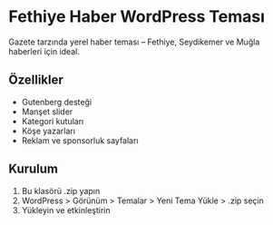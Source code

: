 # Fethiye Haber WordPress Teması

Gazete tarzında yerel haber teması – Fethiye, Seydikemer ve Muğla haberleri için ideal.

## Özellikler
- Gutenberg desteği
- Manşet slider
- Kategori kutuları
- Köşe yazarları
- Reklam ve sponsorluk sayfaları

## Kurulum
1. Bu klasörü .zip yapın
2. WordPress > Görünüm > Temalar > Yeni Tema Yükle > .zip seçin
3. Yükleyin ve etkinleştirin
